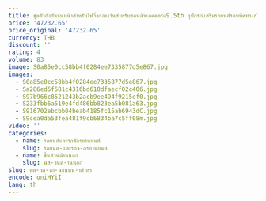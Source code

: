 ```yaml
---
title: ชุดตัวถังกันชนหน้าสำหรับไฟวิ่งกลางวันสำหรับฮอนด้าแอคคอร์ด9.5th อุปกรณ์เสริมรถยนต์รอบทิศทางสไตล์ใหม่ที่ดัดแปลง2016-2017
price: '47232.65'
price_original: '47232.65'
currency: THB
discount: ''
rating: 4
volume: 83
image: S0a85e0cc58bb4f0284ee7335877d5e867.jpg
images:
  - S0a85e0cc58bb4f0284ee7335877d5e867.jpg
  - Sa286ed5f581c4316bd618dfaecf02c406.jpg
  - S97b966c8521243b2acb9ee494f9215ef0.jpg
  - S233fbb6a519e4fd486bb823ea5b081a63.jpg
  - S916702ebcbb04beab4185fc15ab6943dC.jpg
  - S9cea0da53fea481f9cb6834ba7c5ff08m.jpg
video: ''
categories:
  - name: รถยนต์และรถจักรยานยนต์
    slug: รถยนต-และรถจ-กรยานยนต
  - name: ชิ้นส่วนด้านนอก
    slug: นส-วนด-านนอก
slug: ดต-วถ-งก-นชนหน-าสำหร
encode: oniHYiI
lang: th
---
```

  